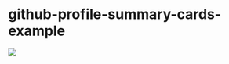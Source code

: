 # github-profile-summary-cards-example

![](https://raw.githubusercontent.com/Carolinefcg/Stats-Profile/master/profile-summary-card-output/dark/0-profile-details.svg)
